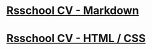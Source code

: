 # [Rsschool CV - Markdown](https://ihor-timchyk.github.io/rsschool-cv/cv)

# [Rsschool CV - HTML / CSS](https://ihor-timchyk.github.io/rsschool-cv/index.html)